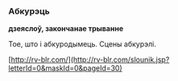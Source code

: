 ### Абкурэць
**дзеяслоў, закончанае трыванне**

Тое, што і абкуродымець. Сцены абкурэлі.

<a rel="author">[http://rv-blr.com/](http://rv-blr.com/slounik.jsp?letterId=0&maskId=0&pageId=30)</a>
